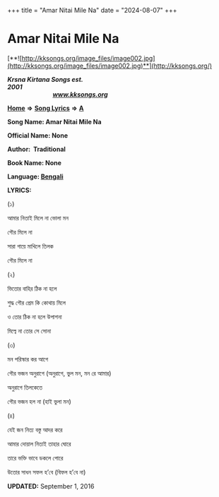 +++
title = "Amar Nitai Mile Na"
date = "2024-08-07"
+++

# Amar Nitai Mile Na
[**![http://kksongs.org/image_files/image002.jpg](http://kksongs.org/image_files/image002.jpg)**](http://kksongs.org/)

**_Krsna Kirtana Songs est. 2001_**                                                                                                                                                 **_www.kksongs.org_**

[**Home**](http://kksongs.org/) **⇒** [**Song Lyrics**](http://kksongs.org/lyrics.html) **⇒** [**A**](http://kksongs.org/songs/song_a.html)

**Song Name: Amar Nitai Mile Na**

**Official Name: None**

**Author:  Traditional**

**Book Name: None**

**Language: [Bengali](http://kksongs.org/language/list/bengali.html)**

**LYRICS:**

(১)

আমার নিতাই মিলে না ভোলা মন

গৌর মিলে না

সারা গায়ে মাখিলে তিলক

গৌর মিলে না

(২)

ভিতোর বাহির ঠিক না হলে

শুদ্ধ গৌর প্রেম কি কোথায় মিলে

ও তোর ঠিক না হলে উপাশনা

মিল্বে না তোর সে সোনা

(৩)

মন পরিস্কার কর আগে

গৌর ভজন অনুরাগে (অনুরাগে, ভুল মন, মন রে আমার)

অনুরাগে তিলকেতে

গৌর ভজন হল না (হাই ভুলা মন)

(৪)

যেই জন নিত্য বস্তু আদর করে

আমার দোয়াল নিতাই তাহার ঘোরে

তারে ভক্তি ভাবে ডকলে পোরে

উতোর সাধন সফল হ’বে (বিফল হ’বে না)

**UPDATED:** September 1, 2016